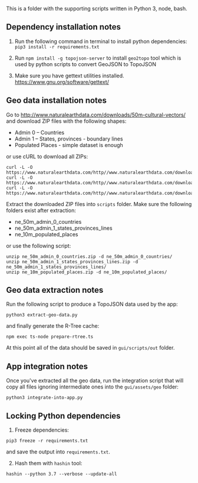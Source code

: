 This is a folder with the supporting scripts written in Python 3, node, bash.


## Dependency installation notes

1. Run the following command in terminal to install python dependencies:
   `pip3 install -r requirements.txt`

2. Run `npm install -g topojson-server` to install `geo2topo` tool which is
   used by python scripts to convert GeoJSON to TopoJSON

3. Make sure you have gettext utilities installed.
   https://www.gnu.org/software/gettext/


## Geo data installation notes

Go to http://www.naturalearthdata.com/downloads/50m-cultural-vectors/ and
download ZIP files with the following shapes:

- Admin 0 – Countries
- Admin 1 – States, provinces - boundary lines
- Populated Places - simple dataset is enough

or use cURL to download all ZIPs:

```
curl -L -O https://www.naturalearthdata.com/http//www.naturalearthdata.com/download/50m/cultural/ne_50m_admin_0_countries.zip
curl -L -O https://www.naturalearthdata.com/http//www.naturalearthdata.com/download/50m/cultural/ne_50m_admin_1_states_provinces_lines.zip
curl -L -O https://www.naturalearthdata.com/http//www.naturalearthdata.com/download/10m/cultural/ne_10m_populated_places.zip
```

Extract the downloaded ZIP files into `scripts` folder.
Make sure the following folders exist after extraction:

- ne_50m_admin_0_countries
- ne_50m_admin_1_states_provinces_lines
- ne_10m_populated_places

or use the following script:

```
unzip ne_50m_admin_0_countries.zip -d ne_50m_admin_0_countries/
unzip ne_50m_admin_1_states_provinces_lines.zip -d ne_50m_admin_1_states_provinces_lines/
unzip ne_10m_populated_places.zip -d ne_10m_populated_places/
```

## Geo data extraction notes

Run the following script to produce a TopoJSON data used by the app:

```
python3 extract-geo-data.py
```

and finally generate the R-Tree cache:

```
npm exec ts-node prepare-rtree.ts
```

At this point all of the data should be saved in `gui/scripts/out` folder.

## App integration notes

Once you've extracted all the geo data, run the integration script that will
copy all files ignoring intermediate ones into the `gui/assets/geo` folder:

```
python3 integrate-into-app.py
```

## Locking Python dependencies

1. Freeze dependencies:

```
pip3 freeze -r requirements.txt
```

and save the output into `requirements.txt`.


2. Hash them with `hashin` tool:

```
hashin --python 3.7 --verbose --update-all
```
